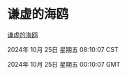 # 谦虚的海鸥
[谦虚的海鸥](http://219.139.199.238:56308/qxdho/course/base/hotlink/index.php)

2024年 10月 25日 星期五 08:10:07 CST

2024年 10月 25日 星期五 00:10:07 GMT
